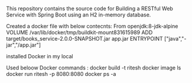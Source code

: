 This repository contains the source code for Building a RESTful Web Service with Spring Boot using an H2 in-memory database.
  
Created a docker file with below contecnts:
  From openjdk:8-jdk-alpine
  VOLUME /var/lib/docker/tmp/buildkit-mount831615989
  ADD target/books_service-2.0.0-SNAPSHOT.jar app.jar
  ENTRYPOINT ["java","-jar","/app.jar"]



installed Docker in my local

Used beloow Docker commands :
docker build -t ritesh 
docker image ls
docker run ritesh -p 8080:8080
docker ps -a
